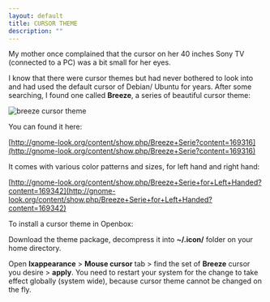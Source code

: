 ```yaml
---
layout: default
title: CURSOR THEME
description: ""
---
```


My mother once complained that the cursor on her 40 inches Sony TV (connected to a PC) was a bit small for her eyes.

I know that there were cursor themes but had never bothered to look into  and had used the default cursor of Debian/ Ubuntu for years. After some searching, I found one called **Breeze**, a series of beautiful cursor theme:

![breeze cursor theme]({{site.baseurl}}/images/mousebreezegif.gif)

You can found it here:

[http://gnome-look.org/content/show.php/Breeze+Serie?content=169316](http://gnome-look.org/content/show.php/Breeze+Serie?content=169316)

It comes with various color patterns and sizes, for left hand and right hand:

[http://gnome-look.org/content/show.php/Breeze+Serie+for+Left+Handed?content=169342](http://gnome-look.org/content/show.php/Breeze+Serie+for+Left+Handed?content=169342)

To install a cursor theme in Openbox:

Download the theme package, decompress it into **~/.icon/** folder on your home directory.

Open **lxappearance** > **Mouse cursor** tab > find the set of **Breeze** cursor you desire > **apply**. You need to restart your system for the change to take effect globally (system wide), because cursor theme cannot be changed on the fly.
